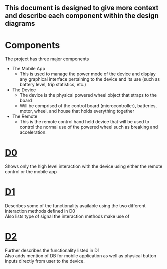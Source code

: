 ## This document is designed to give more context and describe each component within the design diagrams

# Components
The project has three major components <br>
- The Mobile App
  - This is used to manage the power mode of the device and display any graphical interface pertaining to the device and its use (such as battery level, trip statistics, etc.)
- The Device
  - The device is the physical powered wheel object that straps to the board
  - Will be comprised of the control board (microcontroller), batteries, motor, wheel, and house that holds everything together
- The Remote
  - This is the remote control hand held device that will be used to control the normal use of the powered wheel such as breaking and acceleration.
# [D0](/Assignments/Design_Diagrams/D0.png)
Shows only the high level interaction with the device using either the remote control or the mobile app
# [D1](/D1.png)
Describes some of the functionality available using the two different interaction methods defined in D0 <br>
Also lists type of signal the interaction methods make use of
# [D2](/D2.png)
Further describes the functionality listed in D1 <br>
Also adds mention of DB for mobile application as well as physical button inputs directly from user to the device.


